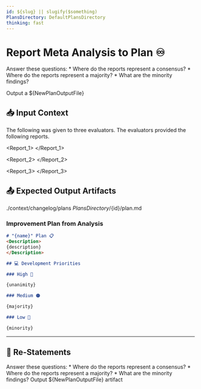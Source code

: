 ```yaml
---
id: ${slug} || slugify($something)
PlansDirectory: DefaultPlansDirectory
thinking: fast
---
```

# Report Meta Analysis to Plan ♾️

<ProblemStatement>
Answer these questions:
* Where do the reports represent a consensus?
* Where do the reports represent a majority?
* What are the minority findings?
</ProblemStatement>

Output a ${NewPlanOutputFile}

## 📥 Input Context

The following <Material> was given to three evaluators.
The evaluators provided the following reports.

<Material>
</Material>

<Report_1>
</Report_1>

<Report_2>
</Report_2>

<Report_3>
</Report_3>

## 📤 Expected Output Artifacts

<DefaultPlansDirectory>./context/changelog/plans</DefaultPlansDirectory>
<NewPlanOutputFile>${PlansDirectory}/${id}/plan.md</NewPlanOutputFile>

### Improvement Plan from Analysis

```markdown
# "{name}" Plan 📋
<Description>
{description}
</Description>

## 💻 Development Priorities

### High 🔴

{unanimity}

### Medium 🟠

{majority}

### Low 🔵

{minority}
```

---

## 🔄 Re-Statements

<ProblemRestatement>
Answer these questions:
* Where do the reports represent a consensus?
* Where do the reports represent a majority?
* What are the minority findings?
</ProblemRestatement>

<OutputRestatement>
Output ${NewPlanOutputFile} artifact
</OutputRestatement>